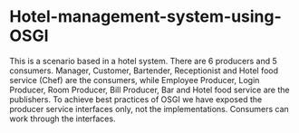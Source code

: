 # Hotel-management-system-using-OSGI

This is a scenario based in a hotel system. There are 6 producers and 5 consumers.
Manager, Customer, Bartender, Receptionist and Hotel food service (Chef) are the consumers,
while
Employee Producer, Login Producer, Room Producer, Bill Producer, Bar and Hotel food service
are the publishers.
To achieve best practices of OSGI we have exposed the producer service interfaces only, not the
implementations. Consumers can work through the interfaces.
